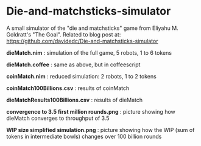 # Die-and-matchsticks-simulator
A small simulator of the "die and matchsticks" game from Eliyahu M. Goldratt's "The Goal". Related to blog post at: https://github.com/davidedc/Die-and-matchsticks-simulator

**dieMatch.nim** : simulation of the full game, 5 robots, 1 to 6 tokens

**dieMatch.coffee** : same as above, but in coffeescript

**coinMatch.nim** : reduced simulation: 2 robots, 1 to 2 tokens

**coinMatch100Billions.csv** : results of coinMatch

**dieMatchResults100Billions.csv** : results of dieMatch

**convergence to 3.5 first million rounds.png** : picture showing how dieMatch converges to throughput of 3.5

**WIP size simplified simulation.png** : picture showing how the WIP (sum of tokens in intermediate bowls) changes over 100 billion rounds
